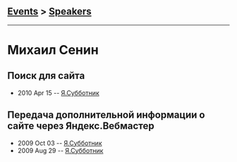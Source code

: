 ## [Events](../README.md) > [Speakers](../speakers.md)
---

# Михаил Сенин

## Поиск для сайта
- 2010 Apr 15 -- [Я.Субботник](https://events.yandex.ru/lib/talks/997/)    
## Передача дополнительной информации о сайте через Яндекс.Вебмастер
- 2009 Oct 03 -- [Я.Субботник](https://events.yandex.ru/lib/talks/758/)    
- 2009 Aug 29 -- [Я.Субботник](https://events.yandex.ru/lib/talks/745/)    
